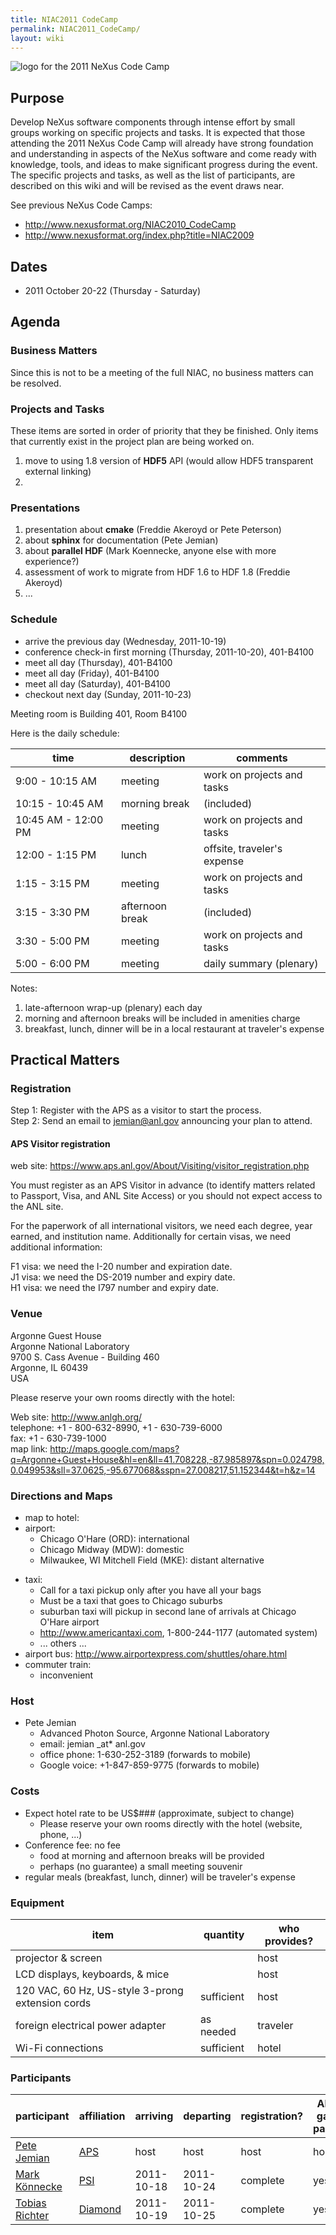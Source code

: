 ```yaml
---
title: NIAC2011 CodeCamp
permalink: NIAC2011_CodeCamp/
layout: wiki
---
```


![ logo for the 2011 NeXus Code
Camp](NeXusCodeCamp2011-logo.png " logo for the 2011 NeXus Code Camp")

Purpose
-------

Develop NeXus software components through intense effort by small groups
working on specific projects and tasks. It is expected that those
attending the 2011 NeXus Code Camp will already have strong foundation
and understanding in aspects of the NeXus software and come ready with
knowledge, tools, and ideas to make significant progress during the
event. The specific projects and tasks, as well as the list of
participants, are described on this wiki and will be revised as the
event draws near.

See previous NeXus Code Camps:

-   <http://www.nexusformat.org/NIAC2010_CodeCamp>
-   <http://www.nexusformat.org/index.php?title=NIAC2009>

Dates
-----

-   2011 October 20-22 (Thursday - Saturday)

Agenda
------

### Business Matters

Since this is not to be a meeting of the full NIAC, no business matters
can be resolved.

### Projects and Tasks

These items are sorted in order of priority that they be finished. Only
items that currently exist in the project plan are being worked on.

1.  move to using 1.8 version of **HDF5** API (would allow HDF5
    transparent external linking)
2.  

### Presentations

1.  presentation about **cmake** (Freddie Akeroyd or Pete Peterson)
2.  about **sphinx** for documentation (Pete Jemian)
3.  about **parallel HDF** (Mark Koennecke, anyone else with more
    experience?)
4.  assessment of work to migrate from HDF 1.6 to HDF 1.8 (Freddie
    Akeroyd)
5.  ...

### Schedule

-   arrive the previous day (Wednesday, 2011-10-19)
-   conference check-in first morning (Thursday, 2011-10-20), 401-B4100
-   meet all day (Thursday), 401-B4100
-   meet all day (Friday), 401-B4100
-   meet all day (Saturday), 401-B4100
-   checkout next day (Sunday, 2011-10-23)

Meeting room is Building 401, Room B4100

Here is the daily schedule:

| time                | description     | comments                    |
|---------------------|-----------------|-----------------------------|
| 9:00 - 10:15 AM     | meeting         | work on projects and tasks  |
| 10:15 - 10:45 AM    | morning break   | (included)                  |
| 10:45 AM - 12:00 PM | meeting         | work on projects and tasks  |
| 12:00 - 1:15 PM     | lunch           | offsite, traveler's expense |
| 1:15 - 3:15 PM      | meeting         | work on projects and tasks  |
| 3:15 - 3:30 PM      | afternoon break | (included)                  |
| 3:30 - 5:00 PM      | meeting         | work on projects and tasks  |
| 5:00 - 6:00 PM      | meeting         | daily summary (plenary)     |

Notes:

1.  late-afternoon wrap-up (plenary) each day
2.  morning and afternoon breaks will be included in amenities charge
3.  breakfast, lunch, dinner will be in a local restaurant at traveler's
    expense

Practical Matters
-----------------

### Registration

Step 1: Register with the APS as a visitor to start the process.  
Step 2: Send an email to jemian@anl.gov announcing your plan to attend.  

#### APS Visitor registration

web site: <https://www.aps.anl.gov/About/Visiting/visitor_registration.php>  

You must register as an APS Visitor in advance (to identify matters
related to Passport, Visa, and ANL Site Access) or you should not expect
access to the ANL site.

For the paperwork of all international visitors, we need each degree,
year earned, and institution name. Additionally for certain visas, we
need additional information:

F1 visa: we need the I-20 number and expiration date.  
J1 visa: we need the DS-2019 number and expiry date.  
H1 visa: we need the I797 number and expiry date.  

### Venue

Argonne Guest House  
Argonne National Laboratory  
9700 S. Cass Avenue - Building 460  
Argonne, IL 60439  
USA

Please reserve your own rooms directly with the hotel:

Web site: <http://www.anlgh.org/>  
telephone: +1 - 800-632-8990, +1 - 630-739-6000  
fax: +1 - 630-739-1000  
map link: <http://maps.google.com/maps?q=Argonne+Guest+House&hl=en&ll=41.708228,-87.985897&spn=0.024798,0.049953&sll=37.0625,-95.677068&sspn=27.008217,51.152344&t=h&z=14>  

### Directions and Maps

-   map to hotel:  
-   airport:
    -   Chicago O'Hare (ORD): international
    -   Chicago Midway (MDW): domestic
    -   Milwaukee, WI Mitchell Field (MKE): distant alternative

<!-- -->

-   taxi:
    -   Call for a taxi pickup only after you have all your bags
    -   Must be a taxi that goes to Chicago suburbs
    -   suburban taxi will pickup in second lane of arrivals at Chicago
        O'Hare airport
    -   <http://www.americantaxi.com>, 1-800-244-1177 (automated system)
    -   ... others ...
-   airport bus: <http://www.airportexpress.com/shuttles/ohare.html>
-   commuter train:
    -   inconvenient

### Host

-   Pete Jemian
    -   Advanced Photon Source, Argonne National Laboratory
    -   email: jemian \_at\* anl.gov
    -   office phone: 1-630-252-3189 (forwards to mobile)
    -   Google voice: +1-847-859-9775 (forwards to mobile)

### Costs

-   Expect hotel rate to be US$\#\#\# (approximate, subject to change)
    -   Please reserve your own rooms directly with the hotel (website,
        phone, ...)
-   Conference fee: no fee
    -   food at morning and afternoon breaks will be provided
    -   perhaps (no guarantee) a small meeting souvenir
-   regular meals (breakfast, lunch, dinner) will be traveler's expense

### Equipment

| item                                             | quantity   | who provides? |
|--------------------------------------------------|------------|---------------|
| projector & screen                               |            | host          |
| LCD displays, keyboards, & mice                  |            | host          |
| 120 VAC, 60 Hz, US-style 3-prong extension cords | sufficient | host          |
| foreign electrical power adapter                 | as needed  | traveler      |
| Wi-Fi connections                                | sufficient | hotel         |

### Participants

| participant                                        | affiliation                          | arriving   | departing  | registration? | ANL gate pass? |
|----------------------------------------------------|--------------------------------------|------------|------------|---------------|----------------|
| [Pete Jemian](User%3APete_Jemian "wikilink")       | [APS](http://www.aps.anl.gov)        | host       | host       | host          | host           |
| [Mark Könnecke](User%3AMark_Koennecke "wikilink")  | [PSI](http://sinq.web.psi.ch/)       | 2011-10-18 | 2011-10-24 | complete      | yes            |
| [Tobias Richter](User%3ATobias_Richter "wikilink") | [Diamond](http://www.diamond.ac.uk/) | 2011-10-19 | 2011-10-25 | complete      | yes            |



